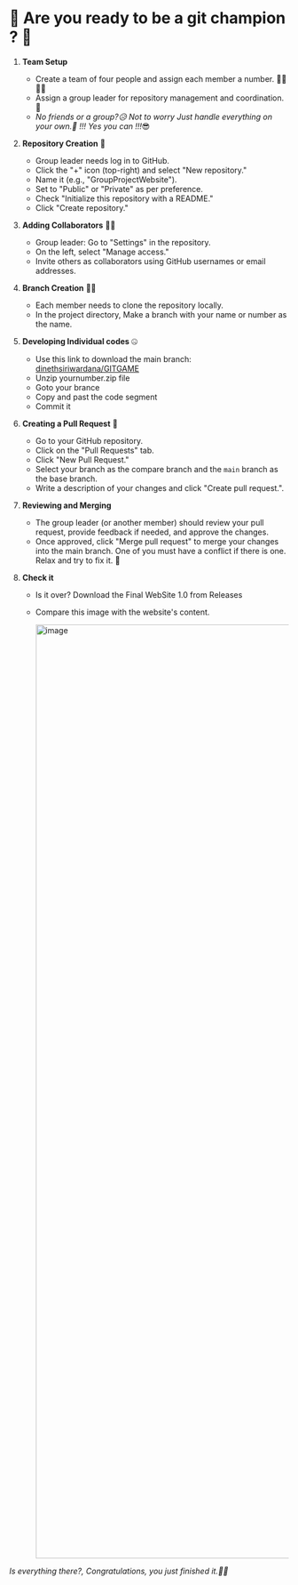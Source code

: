 
<h1>💜 Are you ready to be a git champion ? 💜</h1>


1. **Team Setup**
   - Create a team of four people and assign each member a number. 🐶🐱🐼🐻
   - Assign a group leader for repository management and coordination. 🦁
   - *No friends or a group?😥 Not to worry Just handle everything on your own.🥳 !!! Yes you can !!!*😎

2. **Repository Creation** 💼
   - Group leader needs log in to GitHub.
   - Click the "+" icon (top-right) and select "New repository."
   - Name it (e.g., "GroupProjectWebsite").
   - Set to "Public" or "Private" as per preference.
   - Check "Initialize this repository with a README."
   - Click "Create repository."

3. **Adding Collaborators** 🫶🏻
   - Group leader: Go to "Settings" in the repository. 
   - On the left, select "Manage access." 
   - Invite others as collaborators using GitHub usernames or email addresses.

4. **Branch Creation** ✌🏻
   - Each member needs to clone the repository locally.
   - In the project directory, Make a branch with your name or number as the name.

5. **Developing Individual codes** 🤐
   - Use this link to download the main branch: [dinethsiriwardana/GITGAME](https://github.com/dinethsiriwardana/GITGAME)
   - Unzip yournumber.zip file
   - Goto your brance
   - Copy and past the code segment
   - Commit it
     
7. **Creating a Pull Request** 🫠
   - Go to your GitHub repository.
   - Click on the "Pull Requests" tab.
   - Click "New Pull Request."
   - Select your branch as the compare branch and the `main` branch as the base branch.
   - Write a description of your changes and click "Create pull request.".

8. **Reviewing and Merging**

   - The group leader (or another member) should review your pull request, provide feedback if needed, and approve the changes.
   - Once approved, click "Merge pull request" to merge your changes into the main branch. One of you must have a conflict if there is one. Relax and try to fix it. 🫥

9. **Check it**

   - Is it over? Download the Final WebSite 1.0 from Releases
   - Compare this image with the website's content.
  
     <img width="1680" alt="image" src="https://github.com/dinethsiriwardana/GITGAME/assets/91774218/1d13e601-7e90-4529-8a95-121fbbdfc47e">


*Is everything there?, Congratulations, you just finished it.🎉🎉*

